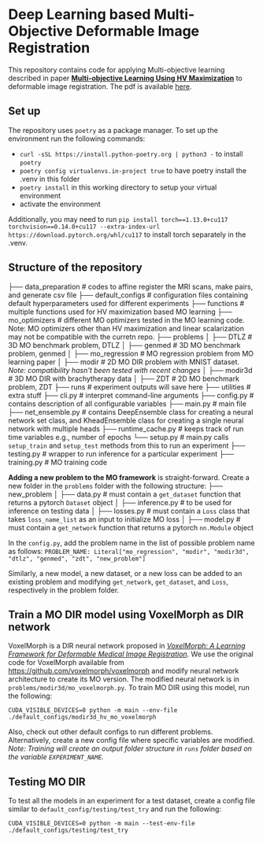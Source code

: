 # Deep Learning based Multi-Objective Deformable Image Registration
This repository contains code for applying Multi-objective learning described in paper [**Multi-objective Learning Using HV Maximization**](https://www.springerprofessional.de/en/multi-objective-learning-using-hv-maximization/24601248) to deformable image registration. The pdf is available [here](https://pure.tudelft.nl/ws/portalfiles/portal/150437476/978_3_031_27250_9_8.pdf). 

## Set up
The repository uses `poetry` as a package manager. To set up the environment run the following commands:

- ``curl -sSL https://install.python-poetry.org | python3 -`` to install `poetry`
- ``poetry config virtualenvs.in-project true`` to have poetry install the .venv in this folder
- ``poetry install`` in this working directory to setup your virtual environment
- activate the environment

Additionally, you may need to run `pip install torch==1.13.0+cu117 torchvision==0.14.0+cu117 --extra-index-url https://download.pytorch.org/whl/cu117` to install torch separately in the .venv.

## Structure of the repository

├── data_preparation    # codes to affine register the MRI scans, make pairs, and generate csv file
├── default_configs    # configuration files containing default hyperparameters used for different experiments
├── functions    # multiple functions used for HV maximization based MO learning
├── mo_optimizers    # different MO optimizers tested in the MO learning code. Note: MO optimizers other than HV maximization and linear scalarization may not be compatible with the curretn repo.
├── problems
│   ├── DTLZ    # 3D MO benchmark problem, DTLZ
│   ├── genmed    # 3D MO benchmark problem, genmed
│   ├── mo_regression    # MO regression problem from MO learning paper
│   ├── modir    # 2D MO DIR problem with MNIST dataset. *Note: compatibility hasn't been tested with recent changes*
│   ├── modir3d    # 3D MO DIR with brachytherapy data
│   ├── ZDT    # 2D MO benchmark problem, ZDT
├── runs    # experiment outputs will save here
├── utilities    # extra stuff
├── cli.py    # interpret command-line arguments
├── config.py    # contains description of all configurable variables
├── main.py    # main file
├── net_ensemble.py    # contains DeepEnsemble class for creating a neural network set class, and KheadEnsemble class for creating a single neural network with multiple heads
├── runtime_cache.py    # keeps track of run time variables e.g., number of epochs
└── setup.py    # main.py calls `setup_train` and `setup_test` methods from this to run an experiment
├── testing.py    # wrapper to run inference for a particular experiment
├── training.py    # MO training code

**Adding a new problem to the MO framework** is straight-forward. Create a new folder in the `problems` folder with the following structure:
├── new_problem
│   ├── data.py    # must contain a `get_dataset` function that returns a pytorch `Dataset` object
│   ├── inference.py    # to be used for inference on testing data
│   ├── losses.py    # must contain a `Loss` class that takes `loss_name_list` as an input to initialize MO loss
│   ├── model.py    # must contain a `get_network` function that returns a pytorch `nn.Module` object

In the `config.py`, add the problem name in the list of possible problem name as follows:
`PROBLEM_NAME: Literal["mo_regression", "modir", "modir3d", "dtlz", "genmed", "zdt", "new_problem"]`

Similarly, a new model, a new dataset, or a new loss can be added to an existing problem and modifying `get_network`, `get_dataset`, and `Loss`, respectively in the problem folder.

## Train a MO DIR model using VoxelMorph as DIR network
VoxelMorph is a DIR neural network proposed in [*VoxelMorph: A Learning Framework for Deformable Medical Image Registration*](https://ieeexplore.ieee.org/abstract/document/8633930). We use the original code for VoxelMorph available from https://github.com/voxelmorph/voxelmorph and modify neural network architecture to create its MO version. The modified neural network is in `problems/modir3d/mo_voxelmorph.py`.
To train MO DIR using this model, run the following:

`CUDA_VISIBLE_DEVICES=0 python -m main --env-file ./default_configs/modir3d_hv_mo_voxelmorph`

Also, check out other default configs to run different problems. Alternatively, create a new config file where specific variables are modified.
*Note: Training will create an output folder structure in `runs` folder based on the variable `EXPERIMENT_NAME`.*

## Testing MO DIR
To test all the models in an experiment for a test dataset, create a config file similar to `default_config/testing/test_try` and run the following:

`CUDA_VISIBLE_DEVICES=0 python -m main --test-env-file ./default_configs/testing/test_try`


